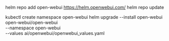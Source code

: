 helm repo add open-webui https://helm.openwebui.com/
helm repo update

kubectl create namespace open-webui
helm upgrade --install open-webui open-webui/open-webui \
    --namespace open-webui \
    --values ai/openwebui/openwebui_values.yaml